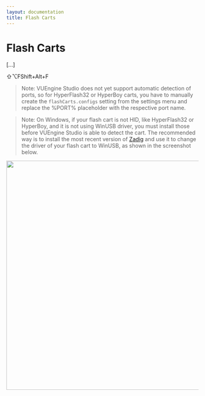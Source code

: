 ```yaml
---
layout: documentation
title: Flash Carts
---
```


# Flash Carts

[...]

<span class="keys target-os-osx">⇧⌥F</span><span class="keys target-os-not-osx">Shift+Alt+F</span>

> Note: VUEngine Studio does not yet support automatic detection of ports, so for HyperFlash32 or HyperBoy carts, you have to manually create the `flashCarts.configs` setting from the settings menu and replace the %PORT% placeholder with the respective port name.

> Note: On Windows, if your flash cart is not HID, like HyperFlash32 or HyperBoy, and it is not using WinUSB driver, you must install those before VUEngine Studio is able to detect the cart. The recommended way is to install the most recent version of [Zadig](https://zadig.akeo.ie/) and use it to change the driver of your flash cart to WinUSB, as shown in the screenshot below.

<a href="/documentation/images/user-guide/Zadig-HyperFlash32.png"><img src="/documentation/images/user-guide/Zadig-HyperFlash32.png" width="600" /></a>
